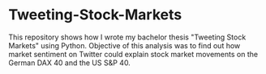 # Tweeting-Stock-Markets
This repository shows how I wrote my bachelor thesis "Tweeting Stock Markets" using Python.  Objective of this analysis was to find out how market sentiment on Twitter could explain stock market movements on the German DAX 40 and the US S&amp;P 40.

